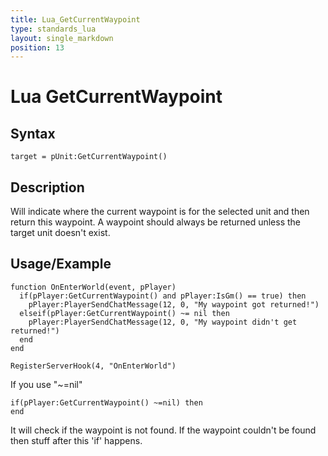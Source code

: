 ```yaml
---
title: Lua_GetCurrentWaypoint
type: standards_lua
layout: single_markdown
position: 13
---
```


# Lua GetCurrentWaypoint

## Syntax

```
target = pUnit:GetCurrentWaypoint()
```

## Description

Will indicate where the current waypoint is for the selected unit and then return this waypoint.
A waypoint should always be returned unless the target unit doesn't exist.

## Usage/Example

```
function OnEnterWorld(event, pPlayer)
  if(pPlayer:GetCurrentWaypoint() and pPlayer:IsGm() == true) then
    pPlayer:PlayerSendChatMessage(12, 0, "My waypoint got returned!")
  elseif(pPlayer:GetCurrentWaypoint() ~= nil then
    pPlayer:PlayerSendChatMessage(12, 0, "My waypoint didn't get returned!")
  end
end

RegisterServerHook(4, "OnEnterWorld")
```

If you use "~=nil"

```
if(pPlayer:GetCurrentWaypoint() ~=nil) then
end
```

It will check if the waypoint is not found. If the waypoint couldn't be found then stuff after this 'if' happens.